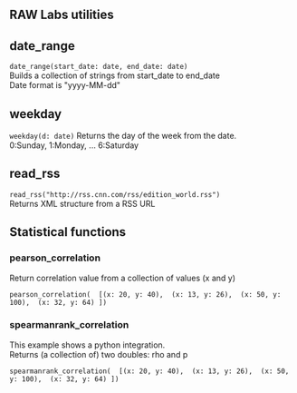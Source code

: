 ## RAW Labs utilities

## date_range
`date_range(start_date: date, end_date: date)` <br>
Builds a collection of strings from start_date to end_date<br>
Date format is "yyyy-MM-dd"<br>

## weekday
`weekday(d: date)` 
Returns the day of the week from the date.  
0:Sunday, 1:Monday, ... 6:Saturday

## read_rss
`read_rss("http://rss.cnn.com/rss/edition_world.rss")`<br>
Returns XML structure from a RSS URL


## Statistical functions

### pearson_correlation
Return correlation value from a collection of values (x and y)<br>

`pearson_correlation( 
    [(x: 20, y: 40), 
     (x: 13, y: 26), 
     (x: 50, y: 100), 
     (x: 32, y: 64)
    ])`
    
### spearmanrank_correlation
This example shows a python integration. <br>
Returns (a collection of) two doubles: rho and p<br>

`spearmanrank_correlation( 
    [(x: 20, y: 40), 
     (x: 13, y: 26), 
     (x: 50, y: 100), 
     (x: 32, y: 64)
    ])`
